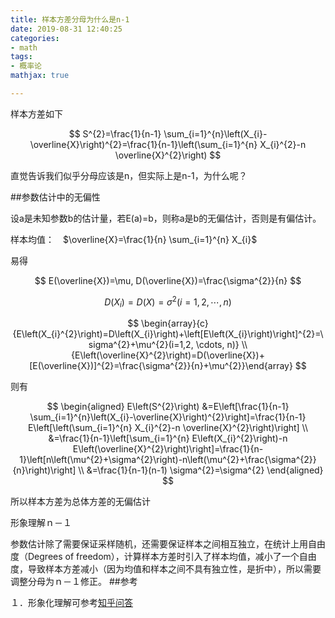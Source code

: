 ```yaml
---
title: 样本方差分母为什么是n-1
date: 2019-08-31 12:40:25
categories:
- math
tags:
- 概率论
mathjax: true

---
```


样本方差如下

$$
S^{2}=\frac{1}{n-1} \sum_{i=1}^{n}\left(X_{i}-\overline{X}\right)^{2}=\frac{1}{n-1}\left(\sum_{i=1}^{n} X_{i}^{2}-n \overline{X}^{2}\right)
$$

直觉告诉我们似乎分母应该是n，但实际上是n-1，为什么呢？

##参数估计中的无偏性

设a是未知参数b的估计量，若E(a)=b，则称a是b的无偏估计，否则是有偏估计。

样本均值：　$\overline{X}=\frac{1}{n} \sum_{i=1}^{n} X_{i}$

易得

$$
E(\overline{X})=\mu, D(\overline{X})=\frac{\sigma^{2}}{n}
$$

$$
D\left(X_{i}\right)=D(X)=\sigma^{2}(i=1,2, \cdots, n)
$$


$$
\begin{array}{c}{E\left(X_{i}^{2}\right)=D\left(X_{i}\right)+\left[E\left(X_{i}\right)\right]^{2}=\sigma^{2}+\mu^{2}(i=1,2, \cdots, n)} \\ {E\left(\overline{X}^{2}\right)=D(\overline{X})+[E(\overline{X})]^{2}=\frac{\sigma^{2}}{n}+\mu^{2}}\end{array}
$$

则有

$$
\begin{aligned} E\left(S^{2}\right) &=E\left[\frac{1}{n-1} \sum_{i=1}^{n}\left(X_{i}-\overline{X}\right)^{2}\right]=\frac{1}{n-1} E\left[\left(\sum_{i=1}^{n} X_{i}^{2}-n \overline{X}^{2}\right)\right] \\ &=\frac{1}{n-1}\left[\sum_{i=1}^{n} E\left(X_{i}^{2}\right)-n E\left(\overline{X}^{2}\right)\right]=\frac{1}{n-1}\left[n\left(\mu^{2}+\sigma^{2}\right)-n\left(\mu^{2}+\frac{\sigma^{2}}{n}\right)\right] \\ &=\frac{1}{n-1}(n-1) \sigma^{2}=\sigma^{2} \end{aligned}
$$

所以样本方差为总体方差的无偏估计

形象理解ｎ－１

参数估计除了需要保证采样随机，还需要保证样本之间相互独立，在统计上用自由度（Degrees of freedom），计算样本方差时引入了样本均值，减小了一个自由度，导致样本方差减小（因为均值和样本之间不具有独立性，是折中），所以需要调整分母为ｎ－１修正。
##参考

１．形象化理解可参考[知乎问答](https://www.zhihu.com/question/20099757)

